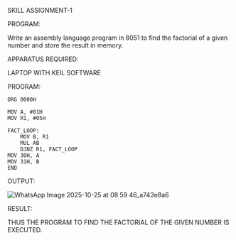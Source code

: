 SKILL ASSIGNMENT-1

PROGRAM:

Write an assembly language program in 8051 to find the factorial of a given  number and store the result in memory.

APPARATUS REQUIRED:

LAPTOP WITH KEIL SOFTWARE

PROGRAM:
```
ORG 0000H

MOV A, #01H    
MOV R1, #05H   

FACT_LOOP:
    MOV B, R1
    MUL AB      
    DJNZ R1, FACT_LOOP
MOV 30H, A      
MOV 31H, B
END
```
OUTPUT:

![WhatsApp Image 2025-10-25 at 08 59 46_a743e8a6](https://github.com/user-attachments/assets/ab69f471-1946-4eb4-9523-2f3cf9ac73f5)

RESULT:

THUS THE PROGRAM TO FIND THE FACTORIAL OF THE GIVEN NUMBER IS EXECUTED.
